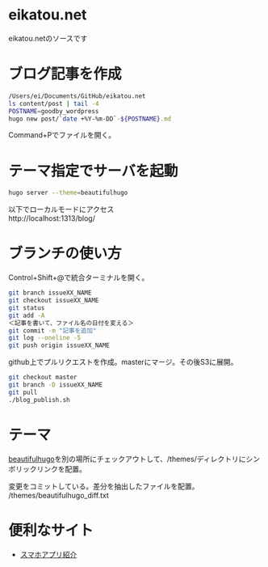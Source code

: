 # eikatou.net
eikatou.netのソースです

# ブログ記事を作成
```bash
/Users/ei/Documents/GitHub/eikatou.net
ls content/post | tail -4
POSTNAME=goodby_wordpress
hugo new post/`date +%Y-%m-DD`-${POSTNAME}.md
```
Command+Pでファイルを開く。

# テーマ指定でサーバを起動
```bash
hugo server --theme=beautifulhugo
```

以下でローカルモードにアクセス  
http://localhost:1313/blog/

# ブランチの使い方
Control+Shift+@で統合ターミナルを開く。
```bash
git branch issueXX_NAME
git checkout issueXX_NAME
git status
git add -A
＜記事を書いて、ファイル名の日付を変える＞
git commit -m "記事を追加"
git log --oneline -5
git push origin issueXX_NAME
```
github上でプルリクエストを作成。masterにマージ。その後S3に展開。
```bash
git checkout master
git branch -D issueXX_NAME
git pull
./blog_publish.sh
```

# テーマ
[beautifulhugo](https://github.com/halogenica/beautifulhugo)を別の場所にチェックアウトして、/themes/ディレクトリにシンボリックリンクを配置。

変更をコミットしている。差分を抽出したファイルを配置。  
/themes/beautifulhugo_diff.txt

# 便利なサイト
- [スマホアプリ紹介](http://mama-hack.com/app-reach/)
